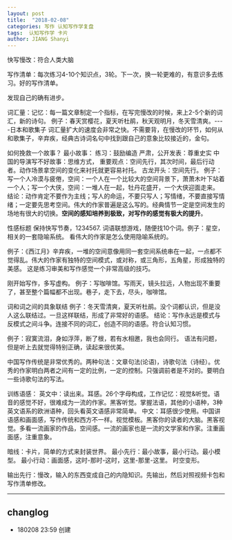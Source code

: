 ```yaml
---
layout: post
title:  "2018-02-08"
categories: 写作 认知写作学复盘 
tags:  认知写作学 卡片
author: JIANG Shanyi
---
```



快写慢改：符合人类大脑

写作清单：每次练习4-10个知识点，3轮。下一次，换一轮更难的，有意识多去练习。好的写作清单。

发现自己的确有进步。

词汇量：记忆：每一篇文章制定一个指标，在写完慢改的时候，来上2-5个新的词汇，新的诗句。
例子：春天赏樱花，夏天听杜鹃，秋天观明月，冬天雪清爽。----日本和歌集子
词汇量扩大的速度会非常之快。不需要背，在慢改的环节，如何从和歌集子，辛弃疾，经典古诗词名句中找到跟自己的意象比较接近的，金句。

如何挽救一个故事？
最小故事：
练习：鼓励编造
严肃，公开发表：尊重史实
中国的导演写不好故事：思维方式，
重要观点：空间先行，其次时间，最后行动者。动作场景拿空间的变化来衬托就更容易衬托。
古龙开头：空间先行。
例子：写一个人冷漠与疲倦，空间：一个人在一个比较大的空间背景下，萧萧木叶下站着一个人；写一个大侠，空间：一堆人在一起，牡丹花盛开，一个大侠迎面走来。
结论：动作肯定不要作为主线；写人的命运，不要只写人；写情绪，不要直接写情绪；一定要先思考空间。伟大的作家普遍是这么写的。经典情节一定是空间发生的场地有很大的切换。**空间的感知培养到极致，对写作的感觉有极大的提升**。

性感标题
保持快写节奏，1234567.
词语联想游戏，随便找10个词。例子：星空，相关的一套隐喻系统。
看伟大的作家是怎么使用隐喻系统的。

例子：《西江月》辛弃疾，一堆的空间意像用同一套空间系统串在一起，一点都不觉得乱。伟大的作家有独特的空间模式，或对称，或三角形，五角星，形成独特的美感。
这是练习审美和写作感觉一个非常高级的技巧。

刚开始写作，多写虚构。
例子：写咖啡馆。写雨天，镜头拉远，人物出现不重要了，甚至整个篇幅都不出现。巷子，走下去，尽头，咖啡馆。

词和词之间的具象联结
例子：冬天雪清爽，夏天听杜鹃。没个词都认识，但是没人这么联结过。一旦这样联结，形成了非常好的语感。
结论：写作永远是模式与反模式之间斗争。连接不同的词汇，创造不同的语感。符合认知习惯。

例子：寂寞流泪，身如浮萍，断了根，若有水相邀，我也会同行。
语法有问题，但是听上去就觉得特别正确，读起来很优美。

中国写作传统是非常优秀的。两种句法：文章句法(论语)，诗歌句法（诗经）。优秀的作家明白两者之间有一定的比例，一定的控制。只强调前者是不对的。要明白一些诗歌句法的写法。

训练语感：
英文中：读出来。耳感。26个字母构成，工作记忆：视觉&听觉。语音的感觉不好，很难成为一流的作家。黑客听觉。掌握法语，其他的小语种，3种英文语系的欧洲语种，回头看英文语感非常简单。
中文：耳感很少使用。中国讲语感和画面感，写作传统和西方不一样。视觉模板。黑客你的读者的大脑。黑客视觉。多看一流画家的作品，空间感。一流的画家也是一流的文学家和作家。注重画面感，注重意象。

暗线：卡片，简单的方式来封装世界。
最小先行：最小故事，最小行动。最小模型。
最小行动：画面感，这时-那时-这时，这里-那里-这里。
时空变形。

输出先行：慢改，输入的东西变成自己的内隐知识。先输出，然后对照视频卡包和写作清单修改。

---
## changlog
- 180208 23:59 创建
















